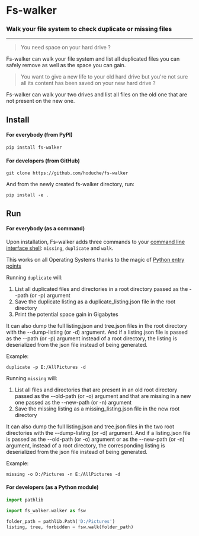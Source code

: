 # Fs-walker

### Walk your file system to check duplicate or missing files
___

>You need space on your hard drive ?

Fs-walker can walk your file system and list all duplicated files you can safely remove as well as the space you can gain.

>You want to give a new life to your old hard drive but you're not sure all its content has been saved on your new hard drive ?

Fs-walker can walk your two drives and list all files on the old one that are not present on the new one. 

## Install

#### For everybody (from PyPI)
```
pip install fs-walker
```

#### For developers (from GitHub)
```
git clone https://github.com/hoduche/fs-walker
```
And from the newly created fs-walker directory, run:
```
pip install -e .
```

## Run

#### For everybody (as a command)
Upon installation, Fs-walker adds three commands to your
[command line interface shell](https://en.wikipedia.org/wiki/Command-line_interface):
`missing`, `duplicate` and `walk`.

This works on all Operating Systems thanks to the magic of
[Python entry points](https://amir.rachum.com/blog/2017/07/28/python-entry-points)

Running `duplicate` will:
1. List all duplicated files and directories in a root directory passed as the --path (or -p) argument
2. Save the duplicate listing as a duplicate_listing.json file in the root directory
3. Print the potential space gain in Gigabytes

It can also dump the full listing.json and tree.json files in the root directory with the --dump-listing (or -d) argument.
And if a listing.json file is passed as the --path (or -p) argument instead of a root directory, the listing is deserialized from the json file instead of being generated.

Example:
```
duplicate -p E:/AllPictures -d
```

Running `missing` will:
1. List all files and directories that are present in an old root directory passed as the --old-path (or -o) argument and that are missing in a new one passed as the --new-path (or -n) argument
2. Save the missing listing as a missing_listing.json file in the new root directory

It can also dump the full listing.json and tree.json files in the two root directories with the --dump-listing (or -d) argument.
And if a listing.json file is passed as the --old-path (or -o) argument or as the --new-path (or -n) argument, instead of a root directory, the corresponding listing is deserialized from the json file instead of being generated.

Example:
```
missing -o D:/Pictures -n E:/AllPictures -d
```

#### For developers (as a Python module)

```python
import pathlib

import fs_walker.walker as fsw

folder_path = pathlib.Path('D:/Pictures')
listing, tree, forbidden = fsw.walk(folder_path)
```
